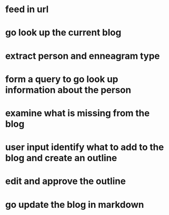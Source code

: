 




# feed in url
# go look up the current blog
# extract person and enneagram type


# form a query to go look up information about the person

# examine what is missing from the blog

# user input identify what to add to the blog and create an outline

# edit and approve the outline

# go update the blog in markdown